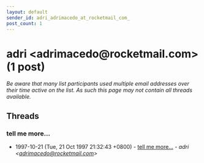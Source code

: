 ```yaml
---
layout: default
sender_id: adri_adrimacedo_at_rocketmail_com_
post_count: 1
---
```


# adri <adrimacedo<span>@</span>rocketmail.com> (1 post)

_Be aware that many list participants used multiple email addresses over their time active on the list. As such this page may not contain all threads available._

## Threads

### tell me more...
+ 1997-10-21 (Tue, 21 Oct 1997 21:32:43 +0800) - [tell me more...](/archive/1997/10/5c3e00763e4a6b27ec72e47815d851895d6bd0bb5f759d2a06c317ced990103d) - _adri \<adrimacedo@rocketmail.com\>_

